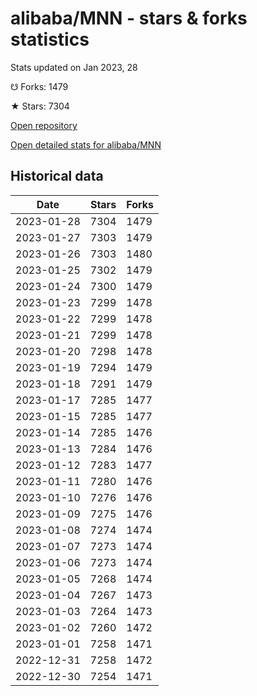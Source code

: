 # alibaba/MNN - stars & forks statistics

Stats updated on Jan 2023, 28

☋ Forks: 1479

★ Stars: 7304

[Open repository](https://github.com/alibaba/MNN)

[Open detailed stats for alibaba/MNN](https://reviewgithub.com/rep/alibaba/MNN)

## Historical data
| Date | Stars | Forks |
|------|-------|-------|
| 2023-01-28 | 7304 | 1479 | 
| 2023-01-27 | 7303 | 1479 | 
| 2023-01-26 | 7303 | 1480 | 
| 2023-01-25 | 7302 | 1479 | 
| 2023-01-24 | 7300 | 1479 | 
| 2023-01-23 | 7299 | 1478 | 
| 2023-01-22 | 7299 | 1478 | 
| 2023-01-21 | 7299 | 1478 | 
| 2023-01-20 | 7298 | 1478 | 
| 2023-01-19 | 7294 | 1479 | 
| 2023-01-18 | 7291 | 1479 | 
| 2023-01-17 | 7285 | 1477 | 
| 2023-01-15 | 7285 | 1477 | 
| 2023-01-14 | 7285 | 1476 | 
| 2023-01-13 | 7284 | 1476 | 
| 2023-01-12 | 7283 | 1477 | 
| 2023-01-11 | 7280 | 1476 | 
| 2023-01-10 | 7276 | 1476 | 
| 2023-01-09 | 7275 | 1476 | 
| 2023-01-08 | 7274 | 1474 | 
| 2023-01-07 | 7273 | 1474 | 
| 2023-01-06 | 7273 | 1474 | 
| 2023-01-05 | 7268 | 1474 | 
| 2023-01-04 | 7267 | 1473 | 
| 2023-01-03 | 7264 | 1473 | 
| 2023-01-02 | 7260 | 1472 | 
| 2023-01-01 | 7258 | 1471 | 
| 2022-12-31 | 7258 | 1472 | 
| 2022-12-30 | 7254 | 1471 | 

